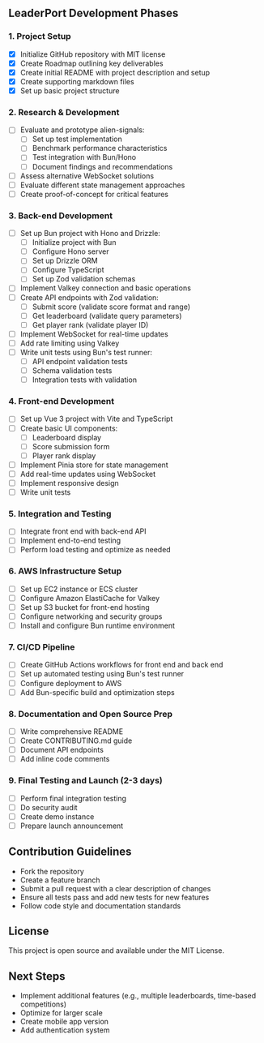 ## LeaderPort Development Phases

### 1. Project Setup 
- [x] Initialize GitHub repository with MIT license
- [x] Create Roadmap outlining key deliverables
- [x] Create initial README with project description and setup
- [x] Create supporting markdown files
- [x] Set up basic project structure

### 2. Research & Development
- [ ] Evaluate and prototype alien-signals:
  - [ ] Set up test implementation
  - [ ] Benchmark performance characteristics
  - [ ] Test integration with Bun/Hono
  - [ ] Document findings and recommendations
- [ ] Assess alternative WebSocket solutions
- [ ] Evaluate different state management approaches
- [ ] Create proof-of-concept for critical features

### 3. Back-end Development 
- [ ] Set up Bun project with Hono and Drizzle:
  - [ ] Initialize project with Bun
  - [ ] Configure Hono server
  - [ ] Set up Drizzle ORM
  - [ ] Configure TypeScript
  - [ ] Set up Zod validation schemas
- [ ] Implement Valkey connection and basic operations
- [ ] Create API endpoints with Zod validation:
  - [ ] Submit score (validate score format and range)
  - [ ] Get leaderboard (validate query parameters)
  - [ ] Get player rank (validate player ID)
- [ ] Implement WebSocket for real-time updates
- [ ] Add rate limiting using Valkey
- [ ] Write unit tests using Bun's test runner:
  - [ ] API endpoint validation tests
  - [ ] Schema validation tests
  - [ ] Integration tests with validation

### 4. Front-end Development 
- [ ] Set up Vue 3 project with Vite and TypeScript
- [ ] Create basic UI components:
  - [ ] Leaderboard display
  - [ ] Score submission form
  - [ ] Player rank display
- [ ] Implement Pinia store for state management
- [ ] Add real-time updates using WebSocket
- [ ] Implement responsive design
- [ ] Write unit tests

### 5. Integration and Testing 
- [ ] Integrate front end with back-end API
- [ ] Implement end-to-end testing
- [ ] Perform load testing and optimize as needed

### 6. AWS Infrastructure Setup
- [ ] Set up EC2 instance or ECS cluster
- [ ] Configure Amazon ElastiCache for Valkey
- [ ] Set up S3 bucket for front-end hosting
- [ ] Configure networking and security groups
- [ ] Install and configure Bun runtime environment

### 7. CI/CD Pipeline 
- [ ] Create GitHub Actions workflows for front end and back end
- [ ] Set up automated testing using Bun's test runner
- [ ] Configure deployment to AWS
- [ ] Add Bun-specific build and optimization steps

### 8. Documentation and Open Source Prep
- [ ] Write comprehensive README
- [ ] Create CONTRIBUTING.md guide
- [ ] Document API endpoints
- [ ] Add inline code comments

### 9. Final Testing and Launch (2-3 days)
- [ ] Perform final integration testing
- [ ] Do security audit
- [ ] Create demo instance
- [ ] Prepare launch announcement

## Contribution Guidelines
- Fork the repository
- Create a feature branch
- Submit a pull request with a clear description of changes
- Ensure all tests pass and add new tests for new features
- Follow code style and documentation standards

## License
This project is open source and available under the MIT License.

## Next Steps
- Implement additional features (e.g., multiple leaderboards, time-based competitions)
- Optimize for larger scale
- Create mobile app version
- Add authentication system

